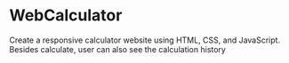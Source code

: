 # WebCalculator
Create a responsive calculator website using HTML, CSS, and JavaScript. Besides calculate, user can also see the calculation history
